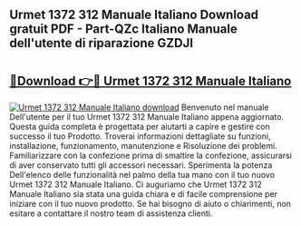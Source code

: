 ## Urmet 1372 312 Manuale Italiano Download gratuit PDF - Part-QZc Italiano Manuale dell'utente di riparazione GZDJI

# <h2><a href="http://dfdnwxc.blite.top/?on=Urmet+1372+312+Manuale+Italiano">🔗Download 👉🔴 Urmet 1372 312 Manuale Italiano</a></h2>

[![Urmet 1372 312 Manuale Italiano download](https://i.imgur.com/lujVjoI.png)](http://dfdnwxc.blite.top/?on=Urmet+1372+312+Manuale+Italiano)
Benvenuto nel manuale Dell'utente per il tuo Urmet 1372 312 Manuale Italiano appena aggiornato. Questa guida completa è progettata per aiutarti a capire e gestire con successo il tuo Prodotto. Troverai informazioni dettagliate su funzioni, installazione, funzionamento, manutenzione e Risoluzione dei problemi. Familiarizzare con la confezione prima di smaltire la confezione, assicurarsi di aver conservato tutti gli accessori necessari. Sperimenta la potenza Dell'elenco delle funzionalità nel palmo della tua mano con il tuo nuovo Urmet 1372 312 Manuale Italiano. Ci auguriamo che Urmet 1372 312 Manuale Italiano sia stata una guida chiara e di facile comprensione per iniziare con il tuo nuovo prodotto. Se hai bisogno di aiuto o chiarimenti, non esitare a contattare il nostro team di assistenza clienti.
